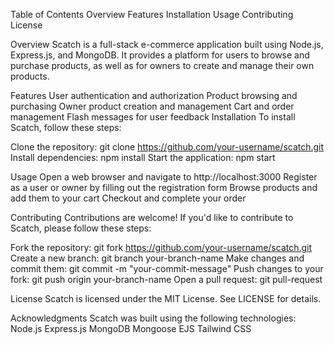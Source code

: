 Table of Contents
Overview
Features
Installation
Usage
Contributing
License

Overview
Scatch is a full-stack e-commerce application built using Node.js, Express.js, and MongoDB. It provides a platform for users to browse and purchase products, as well as for owners to create and manage their own products.

Features
User authentication and authorization
Product browsing and purchasing
Owner product creation and management
Cart and order management
Flash messages for user feedback
Installation
To install Scatch, follow these steps:

Clone the repository: git clone https://github.com/your-username/scatch.git
Install dependencies: npm install
Start the application: npm start

Usage
Open a web browser and navigate to http://localhost:3000
Register as a user or owner by filling out the registration form
Browse products and add them to your cart
Checkout and complete your order

Contributing
Contributions are welcome! If you'd like to contribute to Scatch, please follow these steps:

Fork the repository: git fork https://github.com/your-username/scatch.git
Create a new branch: git branch your-branch-name
Make changes and commit them: git commit -m "your-commit-message"
Push changes to your fork: git push origin your-branch-name
Open a pull request: git pull-request

License
Scatch is licensed under the MIT License. See LICENSE for details.

Acknowledgments
Scatch was built using the following technologies:
Node.js
Express.js
MongoDB
Mongoose
EJS
Tailwind CSS
